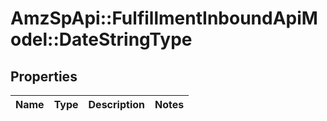 # AmzSpApi::FulfillmentInboundApiModel::DateStringType

## Properties
Name | Type | Description | Notes
------------ | ------------- | ------------- | -------------

